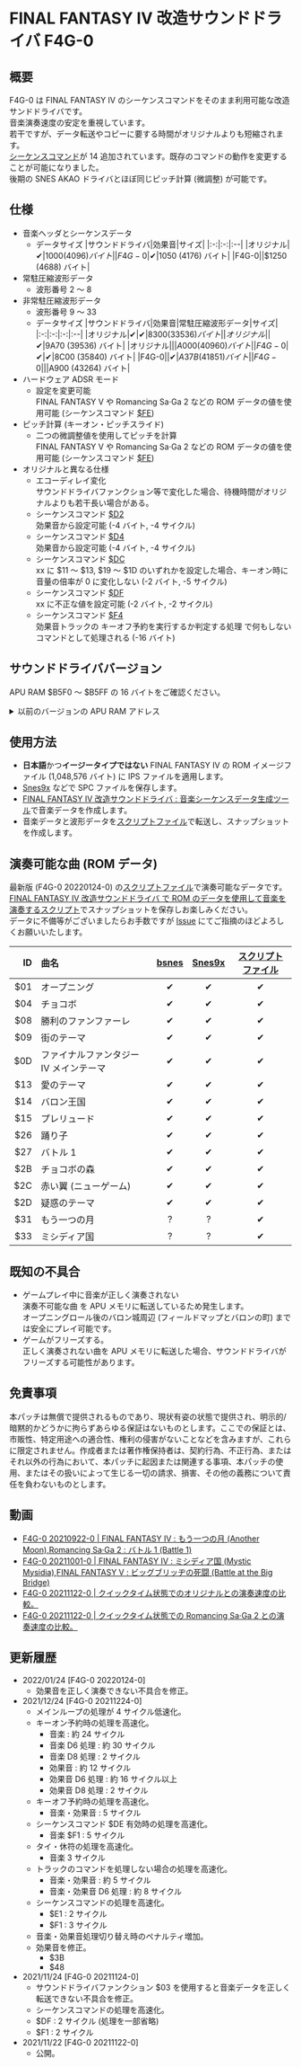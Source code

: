 # FINAL FANTASY IV 改造サウンドドライバ F4G-0

## 概要
F4G-0 は FINAL FANTASY IV のシーケンスコマンドをそのまま利用可能な改造サンドドライバです。  
音楽演奏速度の安定を重視しています。  
若干ですが、データ転送やコピーに要する時間がオリジナルよりも短縮されます。  
[シーケンスコマンド](https://gnilda.rosx.net/SPC/F4G/sequence_commands_0.html)が 14 追加されています。既存のコマンドの動作を変更することが可能になりました。  
後期の SNES AKAO ドライバとほぼ同じピッチ計算 (微調整) が可能です。

## 仕様
- 音楽ヘッダとシーケンスデータ
  - データサイズ
    |サウンドドライバ|効果音|サイズ|
    |:-:|:-:|:--|
    |オリジナル|✔|$1000 (4096) バイト|
    |F4G-0|✔|$1050 (4176) バイト|
    |F4G-0||$1250 (4688) バイト|
- 常駐圧縮波形データ
	- 波形番号 2 ～ 8
- 非常駐圧縮波形データ
	- 波形番号 9 ～ 33
	- データサイズ
      |サウンドドライバ|効果音|常駐圧縮波形データ|サイズ|
      |:-:|:-:|:-:|:--|
      |オリジナル|✔|✔|$8300 (33536) バイト|
      |オリジナル||✔|$9A70 (39536) バイト|
      |オリジナル|||$A000 (40960) バイト|
      |F4G-0|✔|✔|$8C00 (35840) バイト|
      |F4G-0||✔|$A37B (41851) バイト|
      |F4G-0|||$A900 (43264) バイト|
- ハードウェア ADSR モード
  - 設定を変更可能  
FINAL FANTASY V や Romancing Sa·Ga 2 などの ROM データの値を使用可能 (シーケンスコマンド [$FE](https://gnilda.rosx.net/SPC/F4G/sequence_commands_0.html#FE))
- ピッチ計算 (キーオン・ピッチスライド)
	- 二つの微調整値を使用してピッチを計算  
FINAL FANTASY V や Romancing Sa·Ga 2 などの ROM データの値を使用可能 (シーケンスコマンド [$FE](https://gnilda.rosx.net/SPC/F4G/sequence_commands_0.html#FE))
- オリジナルと異なる仕様
  - エコーディレイ変化  
  サウンドドライバファンクション等で変化した場合、待機時間がオリジナルよりも若干長い場合がある。  
  - シーケンスコマンド [$D2](https://gnilda.rosx.net/SPC/F4G/sequence_commands_0.html#D2)  
  効果音から設定可能 (-4 バイト, -4 サイクル)
  - シーケンスコマンド [$D4](https://gnilda.rosx.net/SPC/F4G/sequence_commands_0.html#D4)  
  効果音から設定可能 (-4 バイト, -4 サイクル)
  - シーケンスコマンド [$DC](https://gnilda.rosx.net/SPC/F4G/sequence_commands_0.html#DC)  
  xx に $11 ～ $13, $19 ～ $1D のいずれかを設定した場合、キーオン時に音量の倍率が 0 に変化しない (-2 バイト, -5 サイクル)
  - シーケンスコマンド [$DF](https://gnilda.rosx.net/SPC/F4G/sequence_commands_0.html#DF)  
  xx に不正な値を設定可能 (-2 バイト, -2 サイクル)
  - シーケンスコマンド [$F4](https://gnilda.rosx.net/SPC/F4G/sequence_commands_0.html#F4)  
  効果音トラックの キーオフ予約を実行するか判定する処理 で何もしないコマンドとして処理される (-16 バイト)

## サウンドドライババージョン
APU RAM $B5F0 ～ $B5FF の 16 バイトをご確認ください。
  <details>
  <summary>以前のバージョンの APU RAM アドレス</summary>

  |バージョン|APU RAM アドレス|
  |:----:|:----:|
  |20211122-0|$B5F0 ～ $B5FF|
  |20211124-0|$B5F0 ～ $B5FF|
  |20211224-0|$B5F0 ～ $B5FF|
  </details>

## 使用方法
- **日本語**かつ**イージータイプではない** FINAL FANTASY IV の ROM イメージファイル (1,048,576 バイト) に IPS ファイルを適用します。
- [Snes9x](https://github.com/snes9xgit/snes9x) などで SPC ファイルを保存します。
- [FINAL FANTASY IV 改造サウンドドライバ : 音楽シーケンスデータ生成ツール]()で音楽データを作成します。
- 音楽データと波形データを[スクリプトファイル](https://github.com/GodGnilda/Script700/tree/main/F4G)で転送し、スナップショットを作成します。

## 演奏可能な曲 (ROM データ)
最新版 (F4G-0 20220124-0) の[スクリプトファイル](https://github.com/GodGnilda/Script700/tree/main/F4G)で演奏可能なデータです。  
[FINAL FANTASY IV 改造サウンドドライバ で ROM のデータを使用して音楽を演奏するスクリプト](https://github.com/GodGnilda/Script700/blob/main/F4G/F4G_F4G.700)でスナップショットを保存しお楽しみください。  
データに不備等がございましたらお手数ですが [Issue](https://github.com/GodGnilda/F4G-0/issues) にてご指摘のほどよろしくお願いいたします。

  |ID|曲名|[bsnes](https://github.com/bsnes-emu/bsnes)|[Snes9x](https://github.com/snes9xgit/snes9x)|[スクリプトファイル](https://github.com/GodGnilda/Script700/tree/main/F4G)|
  |--:|:--|:-:|:-:|:-:|
  |$01|オープニング|✔|✔|✔|
  |$04|チョコボ|✔|✔|✔|
  |$08|勝利のファンファーレ|✔|✔|✔|
  |$09|街のテーマ|✔|✔|✔|
  |$0D|ファイナルファンタジー IV メインテーマ|✔|✔|✔|
  |$13|愛のテーマ|✔|✔|✔|
  |$14|バロン王国|✔|✔|✔|
  |$15|プレリュード|✔|✔|✔|
  |$26|踊り子|✔|✔|✔|
  |$27|バトル 1|✔|✔|✔|
  |$2B|チョコボの森|✔|✔|✔|
  |$2C|赤い翼 (ニューゲーム)|✔|✔|✔|
  |$2D|疑惑のテーマ|✔|✔|✔|
  |$31|もう一つの月|?|?|✔|
  |$33|ミシディア国|?|?|✔|

## 既知の不具合
- ゲームプレイ中に音楽が正しく演奏されない  
演奏不可能な曲 <!--または 転送に失敗する曲-->を APU メモリに転送しているため発生します。  
オープニングロール後のバロン城周辺 (フィールドマップとバロンの町) までは安全にプレイ可能です。
- ゲームがフリーズする。  
正しく演奏されない曲を APU メモリに転送した場合、サウンドドライバがフリーズする可能性があります。

## 免責事項
本パッチは無償で提供されるものであり、現状有姿の状態で提供され、明示的/暗黙的かどうかに拘らずあらゆる保証はないものとします。ここでの保証とは、市販性、特定用途への適合性、権利の侵害がないことなどを含みますが、これらに限定されません。作成者または著作権保持者は、契約行為、不正行為、またはそれ以外の行為において、本パッチに起因または関連する事項、本パッチの使用、またはその扱いによって生じる一切の請求、損害、その他の義務について責任を負わないものとします。

## 動画
- [F4G-0 20210922-0 | FINAL FANTASY IV : もう一つの月 (Another Moon),Romancing Sa·Ga 2 : バトル 1 (Battle 1)](https://www.youtube.com/watch?v=QpJulN7gBzc)
- [F4G-0 20211001-0 | FINAL FANTASY IV : ミシディア国 (Mystic Mysidia),FINAL FANTASY V : ビッグブリッヂの死闘 (Battle at the Big Bridge)](https://www.youtube.com/watch?v=t1yGqDoEdcM)
- [F4G-0 20211122-0 | クイックタイム状態でのオリジナルとの演奏速度の比較。](https://twitter.com/god_gnilda/status/1462795616036089858)
- [F4G-0 20211122-0 | クイックタイム状態での Romancing Sa·Ga 2 との演奏速度の比較。](https://twitter.com/god_gnilda/status/1462796898905968647)

## 更新履歴
- 2022/01/24 [F4G-0 20220124-0]
  - 効果音を正しく演奏できない不具合を修正。
- 2021/12/24 [F4G-0 20211224-0]
  - メインループの処理が 4 サイクル低速化。
  - キーオン予約時の処理を高速化。
    - 音楽 : 約 24 サイクル
    - 音楽 D6 処理 : 約 30 サイクル
    - 音楽 D8 処理 : 2 サイクル
    - 効果音 : 約 12 サイクル
    - 効果音 D6 処理 : 約 16 サイクル以上
    - 効果音 D8 処理 : 2 サイクル
  - キーオフ予約時の処理を高速化。
    - 音楽・効果音 : 5 サイクル
  - シーケンスコマンド $DE 有効時の処理を高速化。
    - 音楽 $F1 : 5 サイクル
  - タイ・休符の処理を高速化。
    - 音楽 3 サイクル
  - トラックのコマンドを処理しない場合の処理を高速化。
    - 音楽・効果音 : 約 5 サイクル
    - 音楽・効果音 D6 処理 : 約 8 サイクル
  - シーケンスコマンドの処理を高速化。
    - $E1 : 2 サイクル
    - $F1 : 3 サイクル
  - 音楽・効果音処理切り替え時のペナルティ増加。
  - 効果音を修正。
    - $3B
    - $48
- 2021/11/24 [F4G-0 20211124-0]
  - サウンドドライバファンクション $03 を使用すると音楽データを正しく転送できない不具合を修正。
  - シーケンスコマンドの処理を高速化。
  - $DF : 2 サイクル (処理を一部省略)
  - $F1 : 2 サイクル
- 2021/11/22 [F4G-0 20211122-0]
  - 公開。
